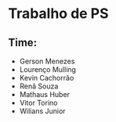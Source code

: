 # Trabalho de PS

## Time:

- Gerson Menezes
- Lourenço Mulling
- Kevin Cachorrão
- Renã Souza
- Mathaus Huber
- Vitor Torino
- Wilians Junior

